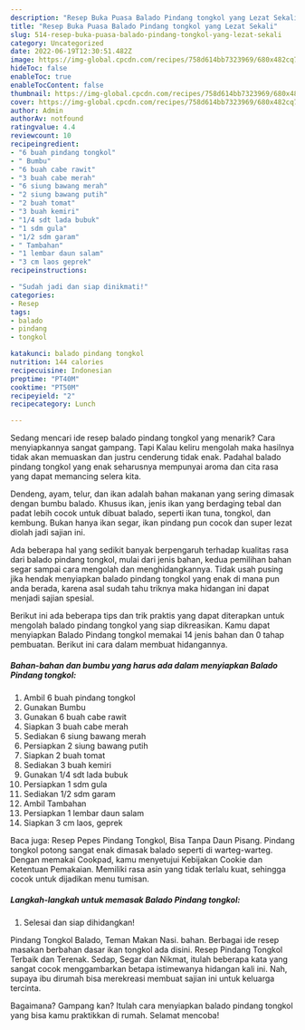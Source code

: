 ```yaml
---
description: "Resep Buka Puasa Balado Pindang tongkol yang Lezat Sekali"
title: "Resep Buka Puasa Balado Pindang tongkol yang Lezat Sekali"
slug: 514-resep-buka-puasa-balado-pindang-tongkol-yang-lezat-sekali
category: Uncategorized
date: 2022-06-19T12:30:51.482Z
image: https://img-global.cpcdn.com/recipes/758d614bb7323969/680x482cq70/balado-pindang-tongkol-foto-resep-utama.jpg
hideToc: false
enableToc: true
enableTocContent: false
thumbnail: https://img-global.cpcdn.com/recipes/758d614bb7323969/680x482cq70/balado-pindang-tongkol-foto-resep-utama.jpg
cover: https://img-global.cpcdn.com/recipes/758d614bb7323969/680x482cq70/balado-pindang-tongkol-foto-resep-utama.jpg
author: Admin
authorAv: notfound
ratingvalue: 4.4
reviewcount: 10
recipeingredient:
- "6 buah pindang tongkol"
- " Bumbu"
- "6 buah cabe rawit"
- "3 buah cabe merah"
- "6 siung bawang merah"
- "2 siung bawang putih"
- "2 buah tomat"
- "3 buah kemiri"
- "1/4 sdt lada bubuk"
- "1 sdm gula"
- "1/2 sdm garam"
- " Tambahan"
- "1 lembar daun salam"
- "3 cm laos geprek"
recipeinstructions:

- "Sudah jadi dan siap dinikmati!"
categories:
- Resep
tags:
- balado
- pindang
- tongkol

katakunci: balado pindang tongkol 
nutrition: 144 calories
recipecuisine: Indonesian
preptime: "PT40M"
cooktime: "PT50M"
recipeyield: "2"
recipecategory: Lunch

---
```



Sedang mencari ide resep balado pindang tongkol yang menarik? Cara menyiapkannya sangat gampang. Tapi Kalau keliru mengolah maka hasilnya tidak akan memuaskan dan justru cenderung tidak enak. Padahal balado pindang tongkol yang enak seharusnya mempunyai aroma dan cita rasa yang dapat memancing selera kita.


Dendeng, ayam, telur, dan ikan adalah bahan makanan yang sering dimasak dengan bumbu balado. Khusus ikan, jenis ikan yang berdaging tebal dan padat lebih cocok untuk dibuat balado, seperti ikan tuna, tongkol, dan kembung. Bukan hanya ikan segar, ikan pindang pun cocok dan super lezat diolah jadi sajian ini.

Ada beberapa hal yang sedikit banyak berpengaruh terhadap kualitas rasa dari balado pindang tongkol, mulai dari jenis bahan, kedua pemilihan bahan segar sampai cara mengolah dan menghidangkannya. Tidak usah pusing jika hendak menyiapkan balado pindang tongkol yang enak di mana pun anda berada, karena asal sudah tahu triknya maka hidangan ini dapat menjadi sajian spesial.


Berikut ini ada beberapa tips dan trik praktis yang dapat diterapkan untuk mengolah balado pindang tongkol yang siap dikreasikan. Kamu dapat menyiapkan Balado Pindang tongkol memakai 14 jenis bahan dan 0 tahap pembuatan. Berikut ini cara dalam membuat hidangannya.

<!--inarticleads1-->

##### Bahan-bahan dan bumbu yang harus ada dalam menyiapkan Balado Pindang tongkol:

1. Ambil 6 buah pindang tongkol
1. Gunakan  Bumbu
1. Gunakan 6 buah cabe rawit
1. Siapkan 3 buah cabe merah
1. Sediakan 6 siung bawang merah
1. Persiapkan 2 siung bawang putih
1. Siapkan 2 buah tomat
1. Sediakan 3 buah kemiri
1. Gunakan 1/4 sdt lada bubuk
1. Persiapkan 1 sdm gula
1. Sediakan 1/2 sdm garam
1. Ambil  Tambahan
1. Persiapkan 1 lembar daun salam
1. Siapkan 3 cm laos, geprek


Baca juga: Resep Pepes Pindang Tongkol, Bisa Tanpa Daun Pisang. Pindang tongkol potong sangat enak dimasak balado seperti di warteg-warteg. Dengan memakai Cookpad, kamu menyetujui Kebijakan Cookie dan Ketentuan Pemakaian. Memiliki rasa asin yang tidak terlalu kuat, sehingga cocok untuk dijadikan menu tumisan. 

<!--inarticleads2-->

##### Langkah-langkah untuk memasak Balado Pindang tongkol:


1. Selesai dan siap dihidangkan!

Pindang Tongkol Balado, Teman Makan Nasi. bahan. Berbagai ide resep masakan berbahan dasar ikan tongkol ada disini. Resep Pindang Tongkol Terbaik dan Terenak. Sedap, Segar dan Nikmat, itulah beberapa kata yang sangat cocok menggambarkan betapa istimewanya hidangan kali ini. Nah, supaya ibu dirumah bisa merekreasi membuat sajian ini untuk keluarga tercinta. 

Bagaimana? Gampang kan? Itulah cara menyiapkan balado pindang tongkol yang bisa kamu praktikkan di rumah. Selamat mencoba!
